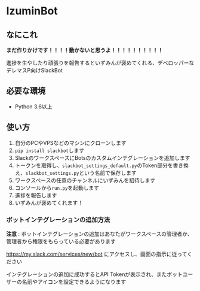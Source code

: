 # IzuminBot

## なにこれ
**まだ作りかけです！！！！動かないと思うよ！！！！！！！！！！**

進捗を生やしたり頑張りを報告するといずみんが褒めてくれる、デベロッパーなデレマスP向けSlackBot

## 必要な環境
* Python 3.6以上

## 使い方
1. 自分のPCやVPSなどのマシンにクローンします
1. `pip install slackbot`します
1. SlackのワークスペースにBotsのカスタムインテグレーションを追加します
1. トークンを取得し、`slackbot_settings_default.py`のToken部分を書き換え、`slackbot_settings.py`という名前で保存します
1. ワークスペースの任意のチャンネルにいずみんを招待します
1. コンソールから`run.py`を起動します
1. 進捗を報告します
1. いずみんが褒めてくれます！

### ボットインテグレーションの追加方法
**注意** : ボットインテグレーションの追加はあなたがワークスペースの管理者か、管理者から権限をもらっている必要があります

https://my.slack.com/services/new/bot にアクセスし、画面の指示に従ってください

インテグレーションの追加に成功するとAPI Tokenが表示され、またボットユーザーの名前やアイコンを設定できるようになります

